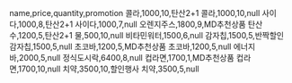 name,price,quantity,promotion
콜라,1000,10,탄산2+1
콜라,1000,10,null
사이다,1000,8,탄산2+1
사이다,1000,7,null
오렌지주스,1800,9,MD추천상품
탄산수,1200,5,탄산2+1
물,500,10,null
비타민워터,1500,6,null
감자칩,1500,5,반짝할인
감자칩,1500,5,null
초코바,1200,5,MD추천상품
초코바,1200,5,null
에너지바,2000,5,null
정식도시락,6400,8,null
컵라면,1700,1,MD추천상품
컵라면,1700,10,null
치약,3500,10,할인행사
치약,3500,5,null
